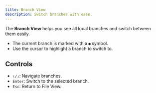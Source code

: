 ```yaml
---
title: Branch View
description: Switch branches with ease.
---
```


The **Branch View** helps you see all local branches and switch between them easily.

- The current branch is marked with a `●` symbol.
- Use the cursor to highlight a branch to switch to.

## Controls

- `↑/↓`: Navigate branches.
- `Enter`: Switch to the selected branch.
- `Esc`: Return to File View.
